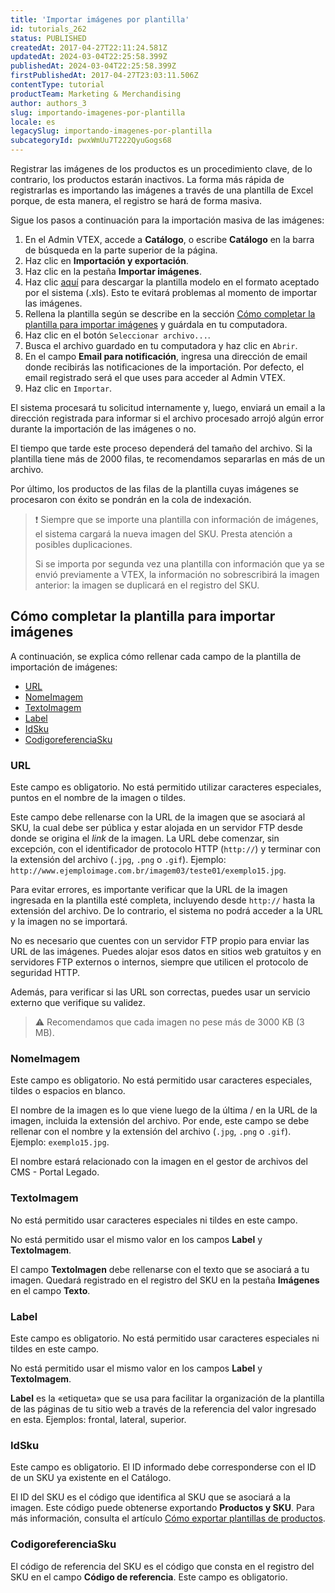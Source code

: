 ```yaml
---
title: 'Importar imágenes por plantilla'
id: tutorials_262
status: PUBLISHED
createdAt: 2017-04-27T22:11:24.581Z
updatedAt: 2024-03-04T22:25:58.399Z
publishedAt: 2024-03-04T22:25:58.399Z
firstPublishedAt: 2017-04-27T23:03:11.506Z
contentType: tutorial
productTeam: Marketing & Merchandising
author: authors_3
slug: importando-imagenes-por-plantilla
locale: es
legacySlug: importando-imagenes-por-plantilla
subcategoryId: pwxWmUu7T222QyuGogs68
---
```


Registrar las imágenes de los productos es un procedimiento clave, de lo contrario, los productos estarán inactivos. La forma más rápida de registrarlas es importando las imágenes a través de una plantilla de Excel porque, de esta manera, el registro se hará de forma masiva.

Sigue los pasos a continuación para la importación masiva de las imágenes:

1. En el Admin VTEX, accede a __Catálogo__, o escribe __Catálogo__ en la barra de búsqueda en la parte superior de la página.
2. Haz clic en **Importación y exportación**.
3. Haz clic en la pestaña **Importar imágenes**.
4. Haz clic [aquí][1] para descargar la plantilla modelo en el formato aceptado por el sistema (.xls). Esto te evitará problemas al momento de importar las imágenes.
5. Rellena la plantilla según se describe en la sección [Cómo completar la plantilla para importar imágenes][2] y guárdala en tu computadora.
6. Haz clic en el botón <i class="fas fa-folder-open"></i> `Seleccionar archivo...`.
7. Busca el archivo guardado en tu computadora y haz clic en `Abrir`.
8. En el campo **Email para notificación**, ingresa una dirección de email donde recibirás las notificaciones de la importación. Por defecto, el email registrado será el que uses para acceder al Admin VTEX.
9. Haz clic en `Importar`.

El sistema procesará tu solicitud internamente y, luego, enviará un email a la dirección registrada para informar si el archivo procesado arrojó algún error durante la importación de las imágenes o no.

El tiempo que tarde este proceso dependerá del tamaño del archivo. Si la plantilla tiene más de 2000 filas, te recomendamos separarlas en más de un archivo.

Por último, los productos de las filas de la plantilla cuyas imágenes se procesaron con éxito se pondrán en la cola de indexación.

>❗ Siempre que se importe una plantilla con información de imágenes, el sistema cargará la nueva imagen del SKU. Presta atención a posibles duplicaciones.
>
> Si se importa por segunda vez una plantilla con información que ya se envió previamente a VTEX, la información no sobrescribirá la imagen anterior: la imagen se duplicará en el registro del SKU.

## Cómo completar la plantilla para importar imágenes

A continuación, se explica cómo rellenar cada campo de la plantilla de importación de imágenes:

- [URL][3]
- [NomeImagem][4]
- [TextoImagem][5]
- [Label][6]
- [IdSku][7]
- [CodigoreferenciaSku][8]

### URL

<div class= “alert alert-info”>
<p>Este campo es obligatorio. No está permitido utilizar caracteres especiales, puntos en el nombre de la imagen o tildes.</p>
</div>

Este campo debe rellenarse con la URL de la imagen que se asociará al SKU, la cual debe ser pública y estar alojada en un servidor FTP desde donde se origina el _link_ de la imagen. La URL debe comenzar, sin excepción, con el identificador de protocolo HTTP (`http://`) y terminar con la extensión del archivo (`.jpg`, `.png` o `.gif`). Ejemplo: `http://www.ejemploimage.com.br/imagem03/teste01/exemplo15.jpg`.

Para evitar errores, es importante verificar que la URL de la imagen ingresada en la plantilla esté completa, incluyendo desde `http://` hasta la extensión del archivo. De lo contrario, el sistema no podrá acceder a la URL y la imagen no se importará.

No es necesario que cuentes con un servidor FTP propio para enviar las URL de las imágenes. Puedes alojar esos datos en sitios web gratuitos y en servidores FTP externos o internos, siempre que utilicen el protocolo de seguridad HTTP.

Además, para verificar si las URL son correctas, puedes usar un servicio externo que verifique su validez.

>⚠️ Recomendamos que cada imagen no pese más de 3000 KB (3 MB).

### NomeImagem

<div class= “alert alert-info”>
<p>Este campo es obligatorio. No está permitido usar caracteres especiales, tildes o espacios en blanco.</p>
</div>

El nombre de la imagen es lo que viene luego de la última / en la URL de la imagen, incluida la extensión del archivo. Por ende, este campo se debe rellenar con el nombre y la extensión del archivo (`.jpg`, `.png` o `.gif`). Ejemplo: `exemplo15.jpg`.

El nombre estará relacionado con la imagen en el gestor de archivos del CMS - Portal Legado.

### TextoImagem

<div class= “alert alert-info”>
  <p>No está permitido usar caracteres especiales ni tildes en este campo.</p>
  <p>No está permitido usar el mismo valor en los campos <strong>Label</strong> y <strong>TextoImagem</strong>.</p>
</div>

El campo __TextoImagen__ debe rellenarse con el texto que se asociará a tu imagen. Quedará registrado en el registro del SKU en la pestaña __Imágenes__ en el campo __Texto__.

### Label

<div class= “alert alert-info”>
  <p>Este campo es obligatorio. No está permitido usar caracteres especiales ni tildes en este campo.</p>
  <p>No está permitido usar el mismo valor en los campos <strong>Label</strong> y <strong>TextoImagem</strong>.</p>
</div>

__Label__ es la «etiqueta» que se usa para facilitar la organización de la plantilla de las páginas de tu sitio web a través de la referencia del valor ingresado en esta. Ejemplos: frontal, lateral, superior.

### IdSku

<div class= “alert alert-info”>
<p>Este campo es obligatorio. El ID informado debe corresponderse con el ID de un SKU ya existente en el Catálogo.</p>
</div>

El ID del SKU es el código que identifica al SKU que se asociará a la imagen. Este código puede obtenerse exportando **Productos y SKU**. Para más información, consulta el artículo [Cómo exportar plantillas de productos][9].

### CodigoreferenciaSku

El código de referencia del SKU es el código que consta en el registro del SKU en el campo **Código de referencia**. Este campo es obligatorio.

[1]: https://docs.google.com/spreadsheets/d/17ItiEncnnioxLZFLiKDTxs5Yj0D6tn-i/edit?usp=sharing&ouid=115538149359194322936&rtpof=true&sd=true
[2]: #como-completar-la-plantilla-para-importar-imagenes
[3]: #url
[4]: #nomeimagem
[5]: #textoimagem
[6]: #label
[7]: #idsku
[8]: #codigoreferenciasku
[9]: https://help.vtex.com/es/tutorial/como-exportar-planilla-de-productos--2sIroGeqZqaN3NAvaSGwWV
